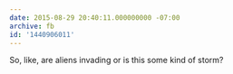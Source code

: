 ```yaml
---
date: 2015-08-29 20:40:11.000000000 -07:00
archive: fb
id: '1440906011'
---
```


So, like, are aliens invading or is this some kind of storm?
